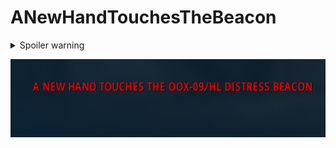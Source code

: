 # ANewHandTouchesTheBeacon

<details>
  <summary>Spoiler warning</summary>
  
  Plays `ANewHandTouchesTheBeacon.mp3` any time you loot one of the distress beacons
 
</details>


![A New Hand Touches The Beacon](https://github.com/Lexiebean/ANewHandTouchesTheBeacon/raw/main/ANewHand.png)
